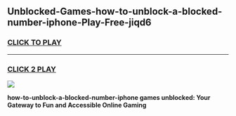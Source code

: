 
## Unblocked-Games-how-to-unblock-a-blocked-number-iphone-Play-Free-jiqd6
<h3>
<a href="https://premium76.site?title=how-to-unblock-a-blocked-number-iphone&ref=21A">CLICK TO PLAY</a></h3>
<hr>

<h3>
<a href="https://premium76.site?title=how-to-unblock-a-blocked-number-iphone&ref=21A">CLICK 2 PLAY</a>
  
</h3>

<a href="https://premium76.site?title=how-to-unblock-a-blocked-number-iphone&ref=21A"><img src="https://clearcache.store/games.png"></a>


**how-to-unblock-a-blocked-number-iphone games unblocked: Your Gateway to Fun and Accessible Online Gaming**
